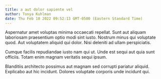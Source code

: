 ```yaml
---
title: a aut dolor sapiente vel
author: Tonya Kuhlman
date: Thu Feb 10 2022 09:52:13 GMT-0500 (Eastern Standard Time)
---
```

Aspernatur amet voluptas minima occaecati repellat. Sunt aut aliquam laboriosam praesentium optio modi sint iusto. Nostrum minus qui voluptate quod. Aut voluptatem aliquid qui dolor. Nisi deleniti ad ullam perspiciatis.

 Cumque facilis repudiandae iusto nam qui ut. Unde est sequi aut quia sunt officiis. Totam enim magnam veritatis sequi ipsum.

 Blanditiis architecto possimus aut magnam sed corrupti pariatur aliquid. Explicabo aut hic incidunt. Dolores voluptate corporis unde incidunt qui.